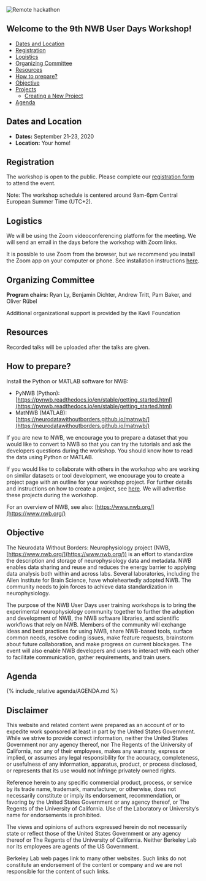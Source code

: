 
<img alt="Remote hackathon" src="../HCK08_2020_Remote/logo_brain_text_white_hor.png">

## Welcome to the 9th NWB User Days Workshop!

  * [Dates and Location](#dates-and-location)
  * [Registration](#registration)
  * [Logistics](#logistics)
  * [Organizing Committee](#organizing-committee)
  * [Resources](#resources)
  * [How to prepare?](#how-to-prepare)
  * [Objective](#objective)
  * [Projects](#projects)
     * [Creating a New Project](projects/README.md)
  * [Agenda](#agenda)

## Dates and Location

- **Dates:** September 21-23, 2020
- **Location:** Your home!

## Registration

The workshop is open to the public. Please complete our [registration form](https://bit.ly/2PHbE34) to attend the event.

Note: The workshop schedule is centered around 9am-6pm Central European Summer Time (UTC+2).

## Logistics

We will be using the Zoom videoconferencing platform for the meeting. We will send an email in the days before the workshop with Zoom links.

It is possible to use Zoom from the browser, but we recommend you install the Zoom app on your computer or phone. See installation instructions [here](https://zoom.us/download).

## Organizing Committee

**Program chairs:** Ryan Ly, Benjamin Dichter, Andrew Tritt, Pam Baker, and Oliver Rübel

Additional organizational support is provided by the Kavli Foundation

## Resources

Recorded talks will be uploaded after the talks are given.

## How to prepare?

Install the Python or MATLAB software for NWB:
  * PyNWB (Python): [https://pynwb.readthedocs.io/en/stable/getting_started.html](https://pynwb.readthedocs.io/en/stable/getting_started.html)
  * MatNWB (MATLAB): [https://neurodatawithoutborders.github.io/matnwb/](https://neurodatawithoutborders.github.io/matnwb/)

If you are new to NWB, we encourage you to prepare a dataset that you would like to convert to NWB so that you can try the tutorials and ask the developers questions during the workshop. You should know how to read the data using Python or MATLAB.

If you would like to collaborate with others in the workshop who are working on similar datasets or tool development, we encourage you to create a project page with an outline for your workshop project. For further details and instructions on how to create a project, see [here](projects/README.md). We will advertise these projects during the workshop.

For an overview of NWB, see also: [https://www.nwb.org/](https://www.nwb.org/)

## Objective

The Neurodata Without Borders: Neurophysiology project (NWB, [https://www.nwb.org/](https://www.nwb.org/)) is an effort to standardize the description and storage of neurophysiology data and metadata. NWB enables data sharing and reuse and reduces the energy barrier to applying data analysis both within and across labs. Several laboratories, including the Allen Institute for Brain Science, have wholeheartedly adopted NWB. The community needs to join forces to achieve data standardization in neurophysiology.

The purpose of the NWB User Days user training workshops is to bring the experimental neurophysiology community together to further the adoption and development of NWB, the NWB software libraries, and scientific workflows that rely on NWB. Members of the community will exchange ideas and best practices for using NWB, share NWB-based tools, surface common needs, resolve coding issues, make feature requests, brainstorm about future collaboration, and make progress on current blockages. The event will also enable NWB developers and users to interact with each other to facilitate communication, gather requirements, and train users.

<!--## Projects

<a name="ProjectsList"/>

For instructions on how to create a project, see [here](projects/README.md)
-->

## Agenda

{% include_relative agenda/AGENDA.md %}

## Disclaimer

This website and related content were prepared as an account of or to expedite work sponsored at least in part by the United States Government. While we strive to provide correct information, neither the United States Government nor any agency thereof, nor The Regents of the University of California, nor any of their employees, makes any warranty, express or implied, or assumes any legal responsibility for the accuracy, completeness, or usefulness of any information, apparatus, product, or process disclosed, or represents that its use would not infringe privately owned rights.

Reference herein to any specific commercial product, process, or service by its trade name, trademark, manufacturer, or otherwise, does not necessarily constitute or imply its endorsement, recommendation, or favoring by the United States Government or any agency thereof, or The Regents of the University of California.  Use of the Laboratory or University’s name for endorsements is prohibited.

The views and opinions of authors expressed herein do not necessarily state or reflect those of the United States Government or any agency thereof or The Regents of the University of California.  Neither Berkeley Lab nor its employees are agents of the US Government.

Berkeley Lab web pages link to many other websites.  Such links do not constitute an endorsement of the content or company and we are not responsible for the content of such links.

